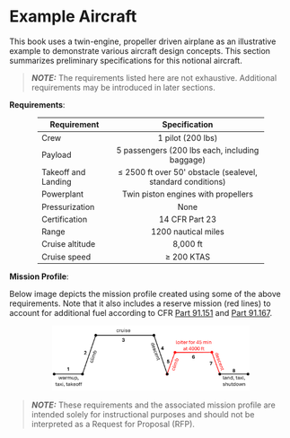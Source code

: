 # Example Aircraft

This book uses a twin-engine, propeller driven airplane as an illustrative example 
to demonstrate various aircraft design concepts. This section summarizes preliminary
specifications for this notional aircraft.

> **_NOTE:_** The requirements listed here are not exhaustive. Additional requirements 
> may be introduced in later sections.

**Requirements**:

<div style="width:80%; margin: auto;">

Requirement | Specification
------- | :-------:
Crew | 1 pilot (200 lbs)                              
Payload | 5 passengers (200 lbs each, including baggage) 
Takeoff and Landing | $\leq$ 2500 ft over 50' obstacle (sealevel, standard conditions)
Powerplant | Twin piston engines with propellers
Pressurization | None
Certification | 14 CFR Part 23
Range | 1200 nautical miles
Cruise altitude | 8,000 ft
Cruise speed | $\geq$ 200 KTAS
</div>

**Mission Profile**:

Below image depicts the mission profile created using some of the above requirements. Note that it also includes a reserve mission (red lines) to account for additional fuel according to CFR [Part 91.151](https://www.ecfr.gov/current/title-14/chapter-I/subchapter-F/part-91#91.151) and [Part 91.167](https://www.ecfr.gov/current/title-14/chapter-I/subchapter-F/part-91#91.167).

<div style="width:70%; margin: auto;">

![logos](images/mission_profile.png)
</div>

> **_NOTE:_** These requirements and the associated mission profile are intended solely for
instructional purposes and should not be interpreted as a Request for Proposal (RFP).